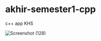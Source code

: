 # akhir-semester1-cpp
c++ app KHS

![Screenshot (128)](https://user-images.githubusercontent.com/96273481/216910227-6accc3ba-cce2-4ac7-86ae-89d6a1aa5604.png)
